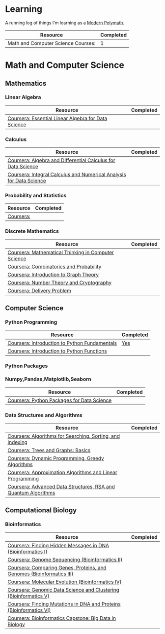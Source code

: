 # Learning

A running log of things I'm learning as a [Modern Polymath](https://medium.com/accelerated-intelligence/modern-polymath-81f882ce52db).

|Resource|Completed|
|---|---|
|Math and Computer Science Courses: |1|

# Math and Computer Science

## Mathematics

### Linear Algebra
|Resource|Completed|
|---|---|
|[Coursera: Essential Linear Algebra for Data Science](https://www.coursera.org/learn/essential-linear-algebra-for-data-science)| |

### Calculus
|Resource|Completed|
|---|---|
|[Coursera: Algebra and Differential Calculus for Data Science](https://www.coursera.org/learn/algebra-and-differential-calculus-for-data-science)| |
|[Coursera: Integral Calculus and Numerical Analysis for Data Science](https://www.coursera.org/learn/integral-calculus-and-numerical-analysis-for-data-science)| |

### Probability and Statistics
|Resource|Completed|
|---|---|
|[Coursera: ]()| |

### Discrete Mathematics
|Resource|Completed|
|---|---|
|[Coursera: Mathematical Thinking in Computer Science](https://www.coursera.org/learn/what-is-a-proof?specialization=discrete-mathematics)| |
|[Coursera: Combinatorics and Probability](https://www.coursera.org/learn/combinatorics?specialization=discrete-mathematics)| |
|[Coursera: Introduction to Graph Theory](https://www.coursera.org/learn/graphs?specialization=discrete-mathematics)| |
|[Coursera: Number Theory and Cryptography](https://www.coursera.org/learn/number-theory-cryptography?specialization=discrete-mathematics)| |
|[Coursera: Delivery Problem](https://www.coursera.org/learn/delivery-problem?specialization=discrete-mathematics)| |

## Computer Science

### Python Programming
|Resource|Completed|
|---|---|
|[Coursera: Introduction to Python Fundamentals](https://www.coursera.org/learn/introduction-python-fundamentals)|[Yes](https://coursera.org/share/33a128dd2096f7f1bd294421e44a4185)|
|[Coursera: Introduction to Python Functions](https://www.coursera.org/learn/introduction-python-functions)| |
### Python Packages
### Numpy,Pandas,Matplotlib,Seaborn
|Resource|Completed|
|---|---|
|[Coursera: Python Packages for Data Science](https://www.coursera.org/learn/python-packages-data-science)| |

### Data Structures and Algorithms
|Resource|Completed|
|---|---|
|[Coursera: Algorithms for Searching, Sorting, and Indexing](https://www.coursera.org/learn/algorithms-searching-sorting-indexing)| |
|[Coursera: Trees and Graphs: Basics](https://www.coursera.org/learn/trees-graphs-basics)| |
|[Coursera: Dynamic Programming, Greedy Algorithms](https://www.coursera.org/learn/dynamic-programming-greedy-algorithms)| |
|[Coursera: Approximation Algorithms and Linear Programming](https://www.coursera.org/learn/linear-programming-and-approximation-algorithms)| |
|[Coursera: Advanced Data Structures, RSA and Quantum Algorithms](https://www.coursera.org/learn/advanced-data-structures-rsa-and-quantum-algorithms)| |

## Computational Biology
### Bioinformatics
|Resource|Completed|
|---|---|
|[Coursera: Finding Hidden Messages in DNA (Bioinformatics I)](https://www.coursera.org/learn/dna-analysis?specialization=bioinformatics)| |
|[Coursera: Genome Sequencing (Bioinformatics II)](https://www.coursera.org/learn/genome-sequencing?specialization=bioinformatics)| |
|[Coursera: Comparing Genes, Proteins, and Genomes (Bioinformatics III)](https://www.coursera.org/learn/comparing-genomes?specialization=bioinformatics)| |
|[Coursera: Molecular Evolution (Bioinformatics IV)](https://www.coursera.org/learn/molecular-evolution?specialization=bioinformatics)| |
|[Coursera: Genomic Data Science and Clustering (Bioinformatics V)](https://www.coursera.org/learn/genomic-data?specialization=bioinformatics)| |
|[Coursera: Finding Mutations in DNA and Proteins (Bioinformatics VI)](https://www.coursera.org/learn/dna-mutations?specialization=bioinformatics)| |
|[Coursera: Bioinformatics Capstone: Big Data in Biology](https://www.coursera.org/learn/bioinformatics-project?specialization=bioinformatics)| |

